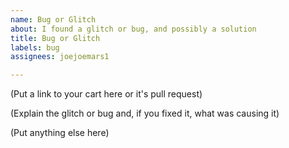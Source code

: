 ```yaml
---
name: Bug or Glitch
about: I found a glitch or bug, and possibly a solution
title: Bug or Glitch
labels: bug
assignees: joejoemars1

---
```


(Put a link to your cart here or it's pull request)

(Explain the glitch or bug and, if you fixed it, what was causing it)

(Put anything else here)
